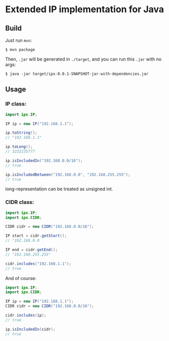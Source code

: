 Extended IP implementation for Java
====

## Build

Just run `mvn`:

    $ mvn package

Then, `.jar` will be generated in `./target`, and you can run this `.jar` with no args:

    $ java -jar target/ipx-0.0.1-SNAPSHOT-jar-with-dependencies.jar

## Usage

### IP class:

```java
import ipx.IP;

IP ip = new IP("192.168.1.1");

ip.toString();
// "192.168.1.1"

ip.toLong();
// 3232235777

ip.isIncludedIn("192.168.0.0/16");
// true

ip.isIncludedBetween("192.168.0.0", "192.168.255.255");
// true
```
long-representation can be treated as unsigned int.

### CIDR class:

```java
import ipx.IP;
import ipx.CIDR;

CIDR cidr = new CIDR("192.168.0.0/16");

IP start = cidr.getStart();
// "192.168.0.0

IP end = cidr.getEnd();
// "192.168.255.255"

cidr.includes("192.168.1.1");
// true
```
And of course:

```java
import ipx.IP;
import ipx.CIDR;

IP ip = new IP("192.168.1.1");
CIDR cidr = new CIDR("192.168.0.0/16");

cidr.includes(ip);
// true

ip.isIncludedIn(cidr);
// true
```